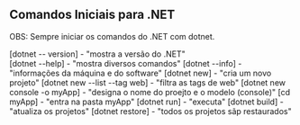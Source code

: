 ## Comandos Iniciais para .NET

OBS: Sempre iniciar os comandos do .NET com dotnet.

[dotnet -- version] - "mostra a versão do .NET"<br>
[dotnet --help] - "mostra diversos comandos"
[dotnet --info] - "informações da máquina e do software"
[dotnet new] - "cria um novo projeto"
[dotnet new --list --tag web] - "filtra as tags de web"
[dotnet new console -o myApp] - "designa o nome do proejto e o modelo (console)"
[cd myApp] - "entra na pasta myApp"
[dotnet run] - "executa"
[dotnet build] - "atualiza os projetos"
[dotnet restore] - "todos os projetos sãp restaurados"
